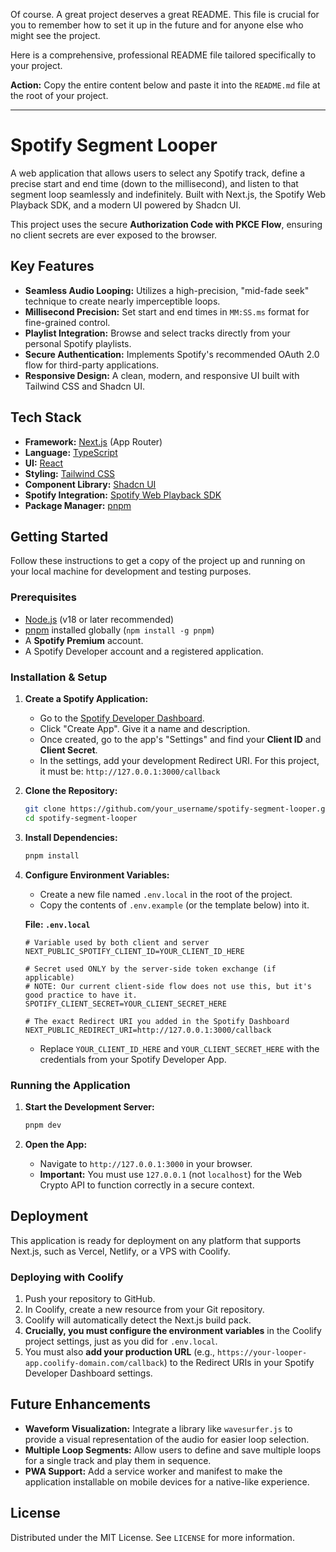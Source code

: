 Of course. A great project deserves a great README. This file is crucial for you to remember how to set it up in the future and for anyone else who might see the project.

Here is a comprehensive, professional README file tailored specifically to your project.

**Action:**
Copy the entire content below and paste it into the `README.md` file at the root of your project.

---

# Spotify Segment Looper

A web application that allows users to select any Spotify track, define a precise start and end time (down to the millisecond), and listen to that segment loop seamlessly and indefinitely. Built with Next.js, the Spotify Web Playback SDK, and a modern UI powered by Shadcn UI.

This project uses the secure **Authorization Code with PKCE Flow**, ensuring no client secrets are ever exposed to the browser.

## Key Features

*   **Seamless Audio Looping:** Utilizes a high-precision, "mid-fade seek" technique to create nearly imperceptible loops.
*   **Millisecond Precision:** Set start and end times in `MM:SS.ms` format for fine-grained control.
*   **Playlist Integration:** Browse and select tracks directly from your personal Spotify playlists.
*   **Secure Authentication:** Implements Spotify's recommended OAuth 2.0 flow for third-party applications.
*   **Responsive Design:** A clean, modern, and responsive UI built with Tailwind CSS and Shadcn UI.

## Tech Stack

*   **Framework:** [Next.js](https://nextjs.org/) (App Router)
*   **Language:** [TypeScript](https://www.typescriptlang.org/)
*   **UI:** [React](https://reactjs.org/)
*   **Styling:** [Tailwind CSS](https://tailwindcss.com/)
*   **Component Library:** [Shadcn UI](https://ui.shadcn.com/)
*   **Spotify Integration:** [Spotify Web Playback SDK](https://developer.spotify.com/documentation/web-playback-sdk/)
*   **Package Manager:** [pnpm](https://pnpm.io/)

## Getting Started

Follow these instructions to get a copy of the project up and running on your local machine for development and testing purposes.

### Prerequisites

*   [Node.js](https://nodejs.org/) (v18 or later recommended)
*   [pnpm](https://pnpm.io/installation) installed globally (`npm install -g pnpm`)
*   A **Spotify Premium** account.
*   A Spotify Developer account and a registered application.

### Installation & Setup

1.  **Create a Spotify Application:**
    *   Go to the [Spotify Developer Dashboard](https://developer.spotify.com/dashboard).
    *   Click "Create App". Give it a name and description.
    *   Once created, go to the app's "Settings" and find your **Client ID** and **Client Secret**.
    *   In the settings, add your development Redirect URI. For this project, it must be: `http://127.0.0.1:3000/callback`

2.  **Clone the Repository:**
    ```bash
    git clone https://github.com/your_username/spotify-segment-looper.git
    cd spotify-segment-looper
    ```

3.  **Install Dependencies:**
    ```bash
    pnpm install
    ```

4.  **Configure Environment Variables:**
    *   Create a new file named `.env.local` in the root of the project.
    *   Copy the contents of `.env.example` (or the template below) into it.

    **File: `.env.local`**
    ```env
    # Variable used by both client and server
    NEXT_PUBLIC_SPOTIFY_CLIENT_ID=YOUR_CLIENT_ID_HERE

    # Secret used ONLY by the server-side token exchange (if applicable)
    # NOTE: Our current client-side flow does not use this, but it's good practice to have it.
    SPOTIFY_CLIENT_SECRET=YOUR_CLIENT_SECRET_HERE

    # The exact Redirect URI you added in the Spotify Dashboard
    NEXT_PUBLIC_REDIRECT_URI=http://127.0.0.1:3000/callback
    ```
    *   Replace `YOUR_CLIENT_ID_HERE` and `YOUR_CLIENT_SECRET_HERE` with the credentials from your Spotify Developer App.

### Running the Application

1.  **Start the Development Server:**
    ```bash
    pnpm dev
    ```

2.  **Open the App:**
    *   Navigate to `http://127.0.0.1:3000` in your browser.
    *   **Important:** You must use `127.0.0.1` (not `localhost`) for the Web Crypto API to function correctly in a secure context.

## Deployment

This application is ready for deployment on any platform that supports Next.js, such as Vercel, Netlify, or a VPS with Coolify.

### Deploying with Coolify

1.  Push your repository to GitHub.
2.  In Coolify, create a new resource from your Git repository.
3.  Coolify will automatically detect the Next.js build pack.
4.  **Crucially, you must configure the environment variables** in the Coolify project settings, just as you did for `.env.local`.
5.  You must also **add your production URL** (e.g., `https://your-looper-app.coolify-domain.com/callback`) to the Redirect URIs in your Spotify Developer Dashboard settings.

## Future Enhancements

*   **Waveform Visualization:** Integrate a library like `wavesurfer.js` to provide a visual representation of the audio for easier loop selection.
*   **Multiple Loop Segments:** Allow users to define and save multiple loops for a single track and play them in sequence.
*   **PWA Support:** Add a service worker and manifest to make the application installable on mobile devices for a native-like experience.

## License

Distributed under the MIT License. See `LICENSE` for more information.
